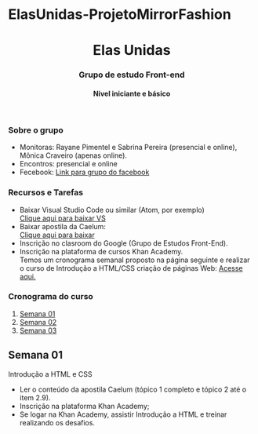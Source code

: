 # ElasUnidas-ProjetoMirrorFashion

<!DOCTYPE html>
<html>

<head>
    <meta charset="utf-8">
    <meta http-equiv="X-UA-Compatible" content="IE=edge">
    <title>{Elas Unidas}</title>
    <meta name="viewport" content="width=device-width, initial-scale=1">
    <link rel="stylesheet" type="text/css" media="screen" href="main.css">
    <script src="main.js"></script>
</head>

<body>
    <header>
        <h1>Elas Unidas</h1>
        <h3>Grupo de estudo Front-end</h3>
        <h4>Nivel iniciante e básico</h4>
    </header>
    <article>
        <section>
            <h3>Sobre o grupo</h3>
            <ul>
                <li>Monitoras: Rayane Pimentel e Sabrina Pereira (presencial e online), Mônica Craveiro (apenas online).
                </li>
                <li>Encontros: presencial e online</li>
                <li>Fecebook: <a href="https://www.facebook.com/groups/elasunidas/" target="_blank">Link para grupo do
                        facebook</a></li>
            </ul>
        </section>
        <section>
            <h3>Recursos e Tarefas</h3>
            <ul>
                <li>Baixar Visual Studio Code ou similar (Atom, por exemplo)<br>
                    <a href="https://code.visualstudio.com/Download" target="_blank">Clique aqui para baixar VS</a>
                </li>
                <li>Baixar apostila da Caelum:<br>
                    <a href="https://www.caelum.com.br/apostila-html-css-javascript" target="_blank">Clique aqui para
                        baixar</a></li>
                <li>Inscrição no clasroom do Google (Grupo de Estudos Front-End).</li>
                <li>Inscrição na plataforma de cursos Khan Academy. <br>Temos um cronograma semanal proposto na página
                    seguinte e realizar o
                    curso de Introdução a HTML/CSS criação de páginas Web:
                    <a href="https://pt.khanacademy.org/computing/computer-programming/html-css%23concept-intro"
                        target="_blank">Acesse aqui.</a>
                </li>
            </ul>
        </section>
        <section>
            <h3>Cronograma do curso</h3>
            <ol>
                <li><a href="#semana01">Semana 01</a></li>
                <li><a href="#semana02">Semana 02</a></li>
                <li><a href="#semana03">Semana 03</a></li>
            </ol>
        </section>
        <section>
            <h2 id="semana01">Semana 01</h2>
            <p>Introdução a HTML e CSS</p>
            <ul>
                <li>Ler o conteúdo da apostila
                    Caelum (tópico 1 completo e
                    tópico 2 até o item 2.9).</li>
                <li>Inscrição na plataforma
                    Khan Academy;
                </li>
                <li>Se logar na Khan
                    Academy, assistir
                    Introdução a HTML e
                    treinar realizando os
                    desafios.</li>
            </ul>
        </section>
    </article>

</body>

</html>
